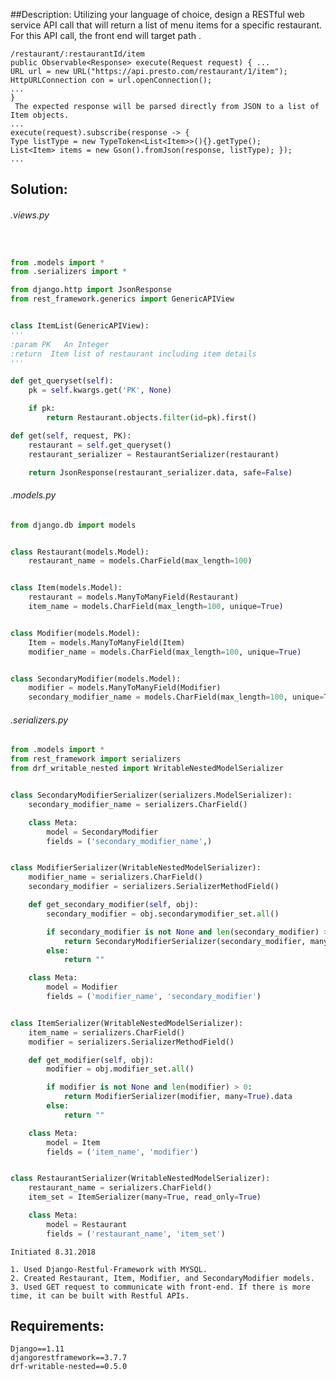 
##Description:
    Utilizing your language of choice, design a RESTful web service API call that will return a list of menu items for a specific restaurant.
    For this API call, the front end will target path .

    ​/restaurant/:restaurantId/item​
    public Observable<Response> ​execute​(Request request) { ...
    URL url = ​new​ URL(​"https://api.presto.com/restaurant/1/item"​); HttpURLConnection con = url.openConnection();
    ...
    }
     The expected response will be parsed directly from JSON to a list of Item objects.
    ...
    execute(request).subscribe(response -> {
    Type listType = ​new​ TypeToken<List<Item>>(){}.getType();
    List<Item> items = ​new​ Gson().fromJson(response, listType); });
    ...
## Solution:
###### .views.py
```python


from .models import *
from .serializers import *

from django.http import JsonResponse
from rest_framework.generics import GenericAPIView


class ItemList(GenericAPIView):
'''
:param PK   An Integer
:return  Item list of restaurant including item details
'''

def get_queryset(self):
    pk = self.kwargs.get('PK', None)

    if pk:
        return Restaurant.objects.filter(id=pk).first()

def get(self, request, PK):
    restaurant = self.get_queryset()
    restaurant_serializer = RestaurantSerializer(restaurant)

    return JsonResponse(restaurant_serializer.data, safe=False)
```

###### .models.py
```python
from django.db import models


class Restaurant(models.Model):
    restaurant_name = models.CharField(max_length=100)


class Item(models.Model):
    restaurant = models.ManyToManyField(Restaurant)
    item_name = models.CharField(max_length=100, unique=True)


class Modifier(models.Model):
    Item = models.ManyToManyField(Item)
    modifier_name = models.CharField(max_length=100, unique=True)


class SecondaryModifier(models.Model):
    modifier = models.ManyToManyField(Modifier)
    secondary_modifier_name = models.CharField(max_length=100, unique=True)
```
###### .serializers.py
```python
from .models import *
from rest_framework import serializers
from drf_writable_nested import WritableNestedModelSerializer


class SecondaryModifierSerializer(serializers.ModelSerializer):
    secondary_modifier_name = serializers.CharField()

    class Meta:
        model = SecondaryModifier
        fields = ('secondary_modifier_name',)


class ModifierSerializer(WritableNestedModelSerializer):
    modifier_name = serializers.CharField()
    secondary_modifier = serializers.SerializerMethodField()

    def get_secondary_modifier(self, obj):
        secondary_modifier = obj.secondarymodifier_set.all()

        if secondary_modifier is not None and len(secondary_modifier) > 0:
            return SecondaryModifierSerializer(secondary_modifier, many=True).data
        else:
            return ""

    class Meta:
        model = Modifier
        fields = ('modifier_name', 'secondary_modifier')


class ItemSerializer(WritableNestedModelSerializer):
    item_name = serializers.CharField()
    modifier = serializers.SerializerMethodField()

    def get_modifier(self, obj):
        modifier = obj.modifier_set.all()

        if modifier is not None and len(modifier) > 0:
            return ModifierSerializer(modifier, many=True).data
        else:
            return ""

    class Meta:
        model = Item
        fields = ('item_name', 'modifier')


class RestaurantSerializer(WritableNestedModelSerializer):
    restaurant_name = serializers.CharField()
    item_set = ItemSerializer(many=True, read_only=True)

    class Meta:
        model = Restaurant
        fields = ('restaurant_name', 'item_set')
```

    Initiated 8.31.2018

    1. Used Django-Restful-Framework with MYSQL.
    2. Created Restaurant, Item, Modifier, and SecondaryModifier models.
    3. Used GET request to communicate with front-end. If there is more time, it can be built with Restful APIs.


## Requirements:
    Django==1.11
    djangorestframework==3.7.7
    drf-writable-nested==0.5.0



